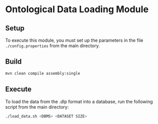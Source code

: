 # Ontological Data Loading Module


## Setup
To execute this module, you must set up the parameters in the file `./config.properties` from the main directory.

## Build

```bash
mvn clean compile assembly:single
```

## Execute
To load the data from the .dlp format into a database, run the following script from the main directory:
```bash
./load_data.sh <DBMS> <DATASET SIZE>
```
